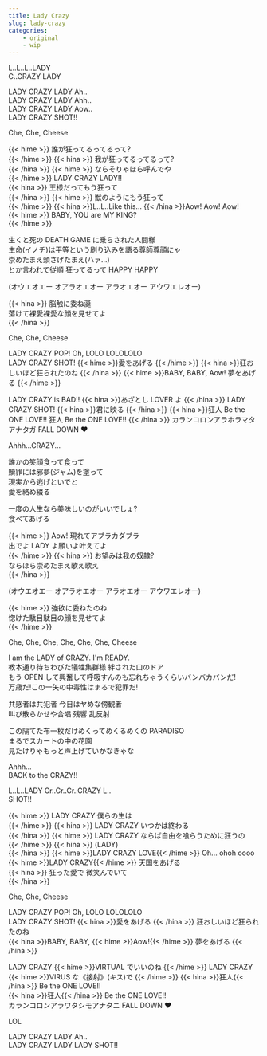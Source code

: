 ```yaml
---
title: Lady Crazy
slug: lady-crazy
categories:
    - original
    - wip
---
```


L..L..L..LADY  
C..CRAZY LADY  

LADY CRAZY LADY Ah..  
LADY CRAZY LADY Ahh..  
LADY CRAZY LADY Aow..  
LADY CRAZY SHOT!!  

Che, Che, Cheese  

{{< hime >}}
誰が狂ってるってるって?  
{{< /hime >}}
{{< hina >}}
我が狂ってるってるって?  
{{< /hina >}}
{{< hime >}}
ならそりゃほら呼んでや  
{{< /hime >}}
LADY CRAZY LADY!!  
{{< hina >}}
王様だってもう狂って  
{{< /hina >}}
{{< hime >}}
獣のようにもう狂って  
{{< /hime >}}
{{< hina >}}L..L..Like this... {{< /hina >}}Aow! Aow! Aow!  
{{< hime >}}
BABY, YOU are MY KING?  
{{< /hime >}}

生くと死の DEATH GAME に乗らされた人間様  
生命(イノチ)は平等という刷り込みを語る尊師尊顔にゃ  
崇めたまえ頭さげたまえ(ハァ…)  
とか言われて従順  狂ってるって HAPPY HAPPY  

(オウエオエー オアラオエオー アラオエオー アウワエレオー)  

{{< hina >}}
脳触に委ね涎  
蕩けて裸愛裸愛な顔を見せてよ  
{{< /hina >}}

Che, Che, Cheese

LADY CRAZY POP! Oh, LOLO LOLOLOLO  
LADY CRAZY SHOT! {{< hime >}}愛をあげる  {{< /hime >}}
{{< hina >}}狂おしいほど狂られたのね  {{< /hina >}}
{{< hime >}}BABY, BABY, Aow! 夢をあげる  {{< /hime >}}

LADY CRAZY is BAD!! {{< hina >}}あざとし LOVER よ  {{< /hina >}}
LADY CRAZY SHOT! {{< hina >}}君に映る  {{< /hina >}}
{{< hina >}}狂人 Be the ONE LOVE!! 狂人 Be the ONE LOVE!!  {{< /hina >}}
カランコロンアラホラマタアナタガ FALL DOWN ♥  

Ahhh...CRAZY...  

誰かの笑顔食って食って  
贖罪には邪夢(ジャム)を塗って  
現実から逃げといでと  
愛を絡め綴る  

一度の人生なら美味しいのがいいでしょ?  
食べてあげる  

{{< hime >}}
Aow! 現れてアブラカダブラ  
出でよ LADY よ願いよ叶えてよ  
{{< /hime >}}
{{< hina >}}
お望みは我の奴隷?  
ならほら崇めたまえ歌え歌え  
{{< /hina >}}

(オウエオエー オアラオエオー アラオエオー アウワエレオー)  

{{< hime >}}
強欲に委ねたのね  
惚けた駄目駄目の顔を見せてよ  
{{< /hime >}}

Che, Che, Che, Che, Che, Che, Cheese  

I am the LADY of CRAZY. I'm READY.  
教本通り待ちわびた犠牲集群様  絆された口のドア  
もう OPEN して興奮して呼吸すんのも忘れちゃうくらいバンバカバンだ!  
万歳だ!この一矢の中毒性はまるで犯罪だ!  

共感者は共犯者  今日はヤめな傍観者  
叫び散らかせや合唱  残響  乱反射  

この隔てた布一枚だけめくってめくるめくの PARADISO  
まるでスカートの中の花園  
見たけりゃもっと声上げていかなきゃな  

Ahhh...  
BACK to the CRAZY!!  

L..L..LADY Cr..Cr..Cr..CRAZY L..  
SHOT!!  

{{< hime >}}
LADY CRAZY 僕らの生は  
{{< /hime >}}
{{< hina >}}
LADY CRAZY いつかは終わる  
{{< /hina >}}
{{< hime >}}
LADY CRAZY ならば自由を喰らうために狂うの  
{{< /hime >}}
{{< hina >}}
(LADY)  
{{< /hina >}}
{{< hime >}}LADY CRAZY LOVE{{< /hime >}} Oh... ohoh oooo  
{{< hime >}}LADY CRAZY{{< /hime >}} 天国をあげる  
{{< hina >}}
狂った愛で  微笑んでいて  
{{< /hina >}}

Che, Che, Cheese  

LADY CRAZY POP! Oh, LOLO LOLOLOLO  
LADY CRAZY SHOT! {{< hina >}}愛をあげる  {{< /hina >}}
狂おしいほど狂られたのね  
{{< hina >}}BABY, BABY, {{< hime >}}Aow!{{< /hime >}} 夢をあげる  {{< /hina >}}

LADY CRAZY {{< hime >}}VIRTUAL でいいのね  {{< /hime >}}
LADY CRAZY {{< hime >}}VIRUS な《接射》(キス)で  {{< /hime >}}
{{< hina >}}狂人{{< /hina >}} Be the ONE LOVE!!  
{{< hina >}}狂人{{< /hina >}} Be the ONE LOVE!!  
カランコロンアラワタシモアナタニ FALL DOWN ♥  

LOL  

LADY CRAZY LADY Ah..  
LADY CRAZY LADY LADY SHOT!!